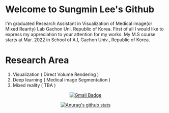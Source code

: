 # Welcome to Sungmin Lee's Github   
I'm graduated Research Assistant in Visualization of Medical image(or Mixed Rearity) Lab Gachon Uni. Republic of Korea.
First of all I would like to express my appreciation to your attention for my works.
My M.S course starts at Mar. 2022 in School of A.I, Gachon Univ., Republic of Korea.
# Research Area
1. Visualization ( Direct Volume Rendering )
2. Deep learning ( Medical image Segmentation )
3. Mixed reality ( TBA )


<div align=center>

  [![Gmail Badge](https://img.shields.io/badge/Gmail-d14836?style=flat-square&logo=Gmail&logoColor=white&link=mailto:snugyun01@gmail.com)](mailto:yugioh0326@gmail.com)


  [![Anurag's github stats](https://github-readme-stats.vercel.app/api?username=CocoSungMin)](https://github.com/anuraghazra/github-readme-stats)
</div>
